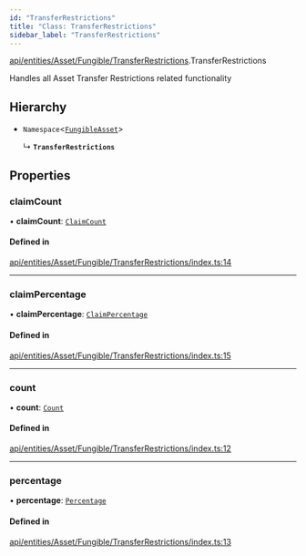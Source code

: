 ```yaml
---
id: "TransferRestrictions"
title: "Class: TransferRestrictions"
sidebar_label: "TransferRestrictions"
---
```


[api/entities/Asset/Fungible/TransferRestrictions](../../../../../../modules/API/Entities/Asset/Fungible/TransferRestrictions/TransferRestrictions.md).TransferRestrictions

Handles all Asset Transfer Restrictions related functionality

## Hierarchy

- `Namespace`\<[`FungibleAsset`](../FungibleAsset.md)\>

  ↳ **`TransferRestrictions`**

## Properties

### claimCount

• **claimCount**: [`ClaimCount`](ClaimCount/ClaimCount.md)

#### Defined in

[api/entities/Asset/Fungible/TransferRestrictions/index.ts:14](https://github.com/PolymeshAssociation/polymesh-sdk/blob/b55e63737/src/api/entities/Asset/Fungible/TransferRestrictions/index.ts#L14)

___

### claimPercentage

• **claimPercentage**: [`ClaimPercentage`](ClaimPercentage/ClaimPercentage.md)

#### Defined in

[api/entities/Asset/Fungible/TransferRestrictions/index.ts:15](https://github.com/PolymeshAssociation/polymesh-sdk/blob/b55e63737/src/api/entities/Asset/Fungible/TransferRestrictions/index.ts#L15)

___

### count

• **count**: [`Count`](Count/Count.md)

#### Defined in

[api/entities/Asset/Fungible/TransferRestrictions/index.ts:12](https://github.com/PolymeshAssociation/polymesh-sdk/blob/b55e63737/src/api/entities/Asset/Fungible/TransferRestrictions/index.ts#L12)

___

### percentage

• **percentage**: [`Percentage`](Percentage/Percentage.md)

#### Defined in

[api/entities/Asset/Fungible/TransferRestrictions/index.ts:13](https://github.com/PolymeshAssociation/polymesh-sdk/blob/b55e63737/src/api/entities/Asset/Fungible/TransferRestrictions/index.ts#L13)
